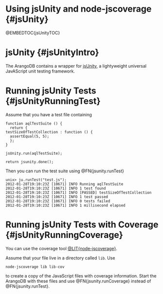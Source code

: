 Using jsUnity and node-jscoverage {#jsUnity}
============================================

@EMBEDTOC{jsUnityTOC}

jsUnity {#jsUnityIntro}
=======================

The ArangoDB contains a wrapper for <a href="http://jsunity.com/">jsUnity</a>, a
lightyweight universal JavAScript unit testing framework.

Running jsUnity Tests {#jsUnityRunningTest}
===========================================

Assume that you have a test file containing

    function aqlTestSuite () {
      return {
	testSizeOfTestCollection : function () {
	  assertEqual(5, 5);
      };
    }

    jsUnity.run(aqlTestSuite);

    return jsunity.done();

Then you can run the test suite using @FN{jsunity.runTest}

    unix> ju.runTest("test.js");
    2012-01-28T19:10:23Z [10671] INFO Running aqlTestSuite
    2012-01-28T19:10:23Z [10671] INFO 1 test found
    2012-01-28T19:10:23Z [10671] INFO [PASSED] testSizeOfTestCollection
    2012-01-28T19:10:23Z [10671] INFO 1 test passed
    2012-01-28T19:10:23Z [10671] INFO 0 tests failed
    2012-01-28T19:10:23Z [10671] INFO 1 millisecond elapsed

Running jsUnity Tests with Coverage {#jsUnityRunningCoverage}
=============================================================

You can use the coverage tool <a
href="https://github.com/visionmedia/node-jscoverage">@LIT{node-jscoverage}</a>.

Assume that your file live in a directory called `lib`. Use

    node-jscoverage lib lib-cov

to create a copy of the JavaScript files with coverage information.  Start the
ArangoDB with these files and use @FN{jsunity.runCoverage} instead of
@FN{jsunity.runTest}.
